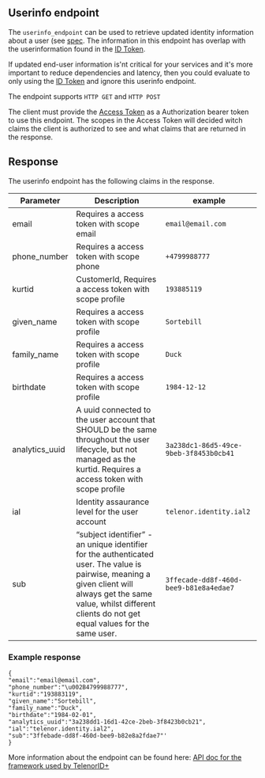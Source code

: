 ## Userinfo endpoint

The ```userinfo_endpoint```  can be used to retrieve updated identity information about a user (see [spec](http://openid.net/specs/openid-connect-core-1_0.html#UserInfo).
The information in this endpoint has overlap with the userinformation found in the [ID Token](TelenorID_Plus_-_idtokens.md).

If updated end-user information is'nt critical for your services and it's more important to reduce dependencies and latency, then you could evaluate to only using the [ID Token](TelenorID_Plus_-_idtokens.md) and ignore this userinfo endpoint.

The endpoint supports ```HTTP GET``` and ```HTTP POST```

The client must provide the [Access Token](TelenorID_Plus_-_accesstokens.md) as a Authorization bearer token to use this endpoint.
The scopes in the Access Token will decided witch claims the client is authorized to see and what claims that are returned in the response.

## Response

The userinfo endpoint has the following claims in the response.


| Parameter | Description | example |
|-----------|------------------------------------------------------------------------------|------------------------------------------|
| email | Requires a access token with scope email | ```email@email.com``` |
| phone_number | Requires a access token with scope phone | ```+4799988777``` |
| kurtid | CustomerId, Requires a access token with scope profile | ```193885119``` |
| given_name | Requires a access token with scope profile | ```Sortebill``` | 
| family_name | Requires a access token with scope profile | ```Duck``` |
| birthdate |  Requires a access token with scope profile | ```1984-12-12``` |
| analytics_uuid | A uuid connected to the user account that SHOULD be the same throughout the user lifecycle, but not managed as the kurtid. Requires a access token with scope profile | ```3a238dc1-86d5-49ce-9beb-3f8453b0cb41``` |
| ial | Identity assaurance level for the user account | ```telenor.identity.ial2``` |
| sub | “subject identifier” - an unique identifier for the authenticated user. The value is pairwise, meaning a given client will always get the same value, whilst different clients do not get equal values for the same user. | ```3ffecade-dd8f-460d-bee9-b81e8a4edae7``` |


### Example response

```
{
"email":"email@email.com",
"phone_number":"\u002B4799988777",
"kurtid":"193883119",
"given_name":"Sortebill",
"family_name":"Duck",
"birthdate":"1984-02-01",
"analytics_uuid":"3a238dd1-16d1-42ce-2beb-3f8423b0cb21",
"ial":"telenor.identity.ial2",
"sub":"3ffebade-dd8f-460d-bee9-b82e8a2fdae7"'
}
```

More information about the endpoint can be found here: [API doc for the framework used by TelenorID\+](https://identityserver4.readthedocs.io/en/latest/endpoints/userinfo.html)
